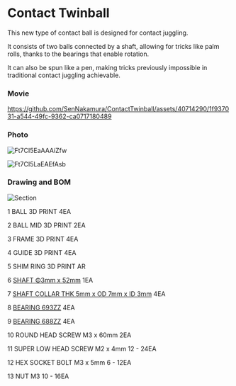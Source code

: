 # Contact Twinball

This new type of contact ball is designed for contact juggling. 

It consists of two balls connected by a shaft, allowing for tricks like palm rolls, thanks to the bearings that enable rotation. 

It can also be spun like a pen, making tricks previously impossible in traditional contact juggling achievable.

### Movie

https://github.com/SenNakamura/ContactTwinball/assets/40714290/1f937031-a544-49fc-9362-ca0717180489

### Photo

![Ft7CI5EaAAAiZfw](https://github.com/SenNakamura/ContactTwinball/assets/40714290/203e347e-ae61-4cbc-93da-d873fd8f86b5)

![Ft7CI5LaEAEfAsb](https://github.com/SenNakamura/ContactTwinball/assets/40714290/2daf8f16-e562-41ce-b35d-117c43a6cd37)

### Drawing and BOM

![Section](https://github.com/SenNakamura/ContactTwinball/assets/40714290/24c17878-fefb-4df0-bd02-1fd194c40291)

1	BALL	3D PRINT	4EA

2	BALL MID	3D PRINT	2EA

3	FRAME	3D PRINT	4EA

4	GUIDE	3D PRINT	4EA

5	SHIM RING	3D PRINT	AR

6	[SHAFT	Φ3mm x 52mm](https://www.monotaro.com/p/1138/9577/)	1EA

7	[SHAFT COLLAR	THK 5mm x OD 7mm x ID 3mm](https://www.monotaro.com/p/1029/5013/)	4EA

8	[BEARING	693ZZ](https://www.monotaro.com/p/1169/8417/)	4EA

9	[BEARING	688ZZ](https://www.monotaro.com/p/3460/9696/)	4EA

10	ROUND HEAD SCREW	M3 x 60mm	2EA

11	SUPER LOW HEAD SCREW	M2 x 4mm	12 - 24EA

12	HEX SOCKET BOLT	M3 x 5mm	6 - 12EA

13	NUT	M3	10 - 16EA
